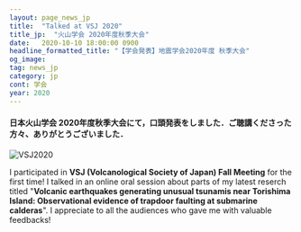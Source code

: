 ```yaml
---
layout: page_news_jp
title:  "Talked at VSJ 2020"
title_jp:  "火山学会 2020年度秋季大会"
date:   2020-10-10 18:00:00 0900
headline_formatted_title: "【学会発表】地震学会2020年度 秋季大会"
og_image:
tag: news_jp
category: jp
cont: 学会
year: 2020
---
```


#### **日本火山学会 2020年度秋季大会**にて，口頭発表をしました．ご聴講くださった方々、ありがとうございました．

<p class="image_blog">
<img src="{{site.baseurl}}/assets/img/slide_title/201008_VSJ2020.png" alt="VSJ2020"/>
</p>

I participated in **VSJ (Volcanological Society of Japan) Fall Meeting** for the first time! I talked in an online oral session about parts of my latest reserch titled "**Volcanic earthquakes generating unusual tsunamis near Torishima Island: Observational evidence of trapdoor faulting at submarine calderas**". I appreciate to all the audiences who gave me with valuable feedbacks!
